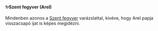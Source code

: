 #### ✨Szent fegyver (Arel)

Mindenben azonos a [Szent fegyver](../szent_fegyver.md) varázslattal, kivéve, hogy Arel papja visszacsapó íjat is képes megidézni.
